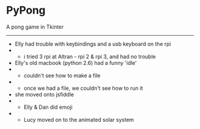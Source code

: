 # PyPong
A pong game in Tkinter

***

* Elly had trouble with keybindings and a usb keyboard on the rpi
* * i tried 3 rpi at Altran - rpi 2 & rpi 3, and had no trouble
* Elly's old macbook (python 2.6) had a funny 'idle'
* * couldn't see how to make a file
* * once we had a file, we couldn't see how to run it
* she moved onto jsfiddle
* * Elly & Dan did emoji
* * Lucy moved on to the animated solar system



